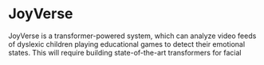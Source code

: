 # JoyVerse
JoyVerse is a transformer-powered system, which can analyze video feeds of dyslexic children playing educational games to detect their emotional states. This will require building state-of-the-art transformers for facial
